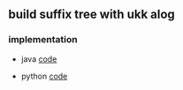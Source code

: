 ## build suffix tree with ukk alog

### implementation
- java  [code](https://github.com/Guuhua/SuffixTree/blob/main/suffixTree.java)
  
- python [code](https://github.com/Guuhua/SuffixTree/blob/main/suffixTree.py)
